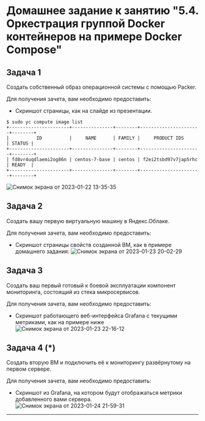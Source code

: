 # Домашнее задание к занятию "5.4. Оркестрация группой Docker контейнеров на примере Docker Compose"

## Задача 1

Создать собственный образ операционной системы с помощью Packer.

Для получения зачета, вам необходимо предоставить:
- Скриншот страницы, как на слайде из презентации.
```
$ sudo yc compute image list
+----------------------+---------------+--------+----------------------+--------+
|          ID          |     NAME      | FAMILY |     PRODUCT IDS      | STATUS |
+----------------------+---------------+--------+----------------------+--------+
| fd8vr4uqdlaemi2og86n | centos-7-base | centos | f2ei2tsbd97v7jap5rhc | READY  |
+----------------------+---------------+--------+----------------------+--------+
```
![Снимок экрана от 2023-01-22 13-35-35](https://user-images.githubusercontent.com/108893621/213911842-da97c29b-c53e-4f27-885a-af1a7b16f67f.png)


## Задача 2

Создать вашу первую виртуальную машину в Яндекс.Облаке.

Для получения зачета, вам необходимо предоставить:
- Скриншот страницы свойств созданной ВМ, как в примере домашнего задания:
![Снимок экрана от 2023-01-23 20-02-29](https://user-images.githubusercontent.com/108893621/214129634-ea9a9090-f7c5-4eca-ab20-070899f497c7.png)


## Задача 3

Создать ваш первый готовый к боевой эксплуатации компонент мониторинга, состоящий из стека микросервисов.

Для получения зачета, вам необходимо предоставить:
- Скриншот работающего веб-интерфейса Grafana с текущими метриками, как на примере ниже
![Снимок экрана от 2023-01-23 22-16-12](https://user-images.githubusercontent.com/108893621/214129799-0f300c99-9301-4638-b685-5548d2ce6b25.png)


## Задача 4 (*)

Создать вторую ВМ и подключить её к мониторингу развёрнутому на первом сервере.

Для получения зачета, вам необходимо предоставить:
- Скриншот из Grafana, на котором будут отображаться метрики добавленного вами сервера.
![Снимок экрана от 2023-01-24 21-59-31](https://user-images.githubusercontent.com/108893621/214384420-8f8dd79c-999a-4b4f-813a-82ee2f487595.png)

---
